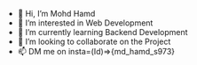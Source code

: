 - 👋 Hi, I’m Mohd Hamd
- 👀 I’m interested in Web Development
- 🌱 I’m currently learning Backend Development
- 💞️ I’m looking to collaborate on the Project
- 📫 DM me on insta=(Id)=>{md_hamd_s973}
  


